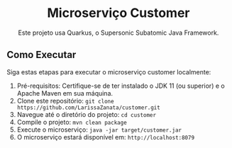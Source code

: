 <h1 align="center">Microserviço Customer</h1>

<p align="center">
  Este projeto usa Quarkus, o Supersonic Subatomic Java Framework.
</p>

## Como Executar

Siga estas etapas para executar o microserviço customer localmente:

1. Pré-requisitos: Certifique-se de ter instalado o JDK 11 (ou superior) e o Apache Maven em sua máquina.
2. Clone este repositório: `git clone https://github.com/LarissaZanata/customer.git`
3. Navegue até o diretório do projeto: `cd customer`
4. Compile o projeto: `mvn clean package`
5. Execute o microserviço: `java -jar target/customer.jar`
6. O microserviço estará disponível em: `http://localhost:8079`


